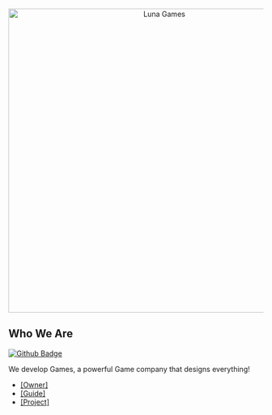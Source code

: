 <div align="center">
	<br />
	<p>
		<a href="https://github.com/relaxoo"><img src="https://i.ibb.co/SwGBVSq/Bild-2023-08-18-122046771-removebg-preview.png" width="600" alt="Luna Games" /></a>
	</p>
</div>

## Who We Are
[![Github Badge](http://img.shields.io/badge/-Github-black?style=flat-square&logo=github&link=https://github.com/Raphael065/)](https://github.com/relaxoo/) 

We develop Games, a powerful Game company that designs everything! 


- [[Owner]](https://github.com/relaxoo)
- [[Guide]](https://github.com/relaxoo)
- [[Project]](https://github.com/relaxoo)
